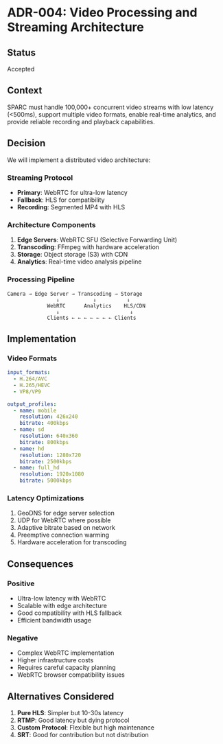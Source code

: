 # ADR-004: Video Processing and Streaming Architecture

## Status
Accepted

## Context
SPARC must handle 100,000+ concurrent video streams with low latency (<500ms), support multiple video formats, enable real-time analytics, and provide reliable recording and playback capabilities.

## Decision
We will implement a distributed video architecture:

### Streaming Protocol
- **Primary**: WebRTC for ultra-low latency
- **Fallback**: HLS for compatibility
- **Recording**: Segmented MP4 with HLS

### Architecture Components
1. **Edge Servers**: WebRTC SFU (Selective Forwarding Unit)
2. **Transcoding**: FFmpeg with hardware acceleration
3. **Storage**: Object storage (S3) with CDN
4. **Analytics**: Real-time video analysis pipeline

### Processing Pipeline
```
Camera → Edge Server → Transcoding → Storage
                ↓           ↓          ↓
             WebRTC      Analytics    HLS/CDN
                ↓                       ↓
             Clients ← ← ← ← ← ← ← Clients
```

## Implementation

### Video Formats
```yaml
input_formats:
  - H.264/AVC
  - H.265/HEVC
  - VP8/VP9

output_profiles:
  - name: mobile
    resolution: 426x240
    bitrate: 400kbps
  - name: sd
    resolution: 640x360
    bitrate: 800kbps
  - name: hd
    resolution: 1280x720
    bitrate: 2500kbps
  - name: full_hd
    resolution: 1920x1080
    bitrate: 5000kbps
```

### Latency Optimizations
1. GeoDNS for edge server selection
2. UDP for WebRTC where possible
3. Adaptive bitrate based on network
4. Preemptive connection warming
5. Hardware acceleration for transcoding

## Consequences

### Positive
- Ultra-low latency with WebRTC
- Scalable with edge architecture
- Good compatibility with HLS fallback
- Efficient bandwidth usage

### Negative
- Complex WebRTC implementation
- Higher infrastructure costs
- Requires careful capacity planning
- WebRTC browser compatibility issues

## Alternatives Considered
1. **Pure HLS**: Simpler but 10-30s latency
2. **RTMP**: Good latency but dying protocol
3. **Custom Protocol**: Flexible but high maintenance
4. **SRT**: Good for contribution but not distribution